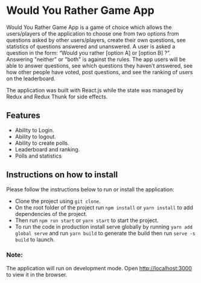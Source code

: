 # Would You Rather Game App

Would You Rather Game App is a game of choice which allows the users/players of the application to choose one from two options from questions asked by other users/players, create their own questions, see statistics of questions answered and unanswered. A user is asked a question in the form: “Would you rather [option A] or [option B] ?”. Answering "neither" or "both" is against the rules. The app users will be able to answer questions, see which questions they haven’t answered, see how other people have voted, post questions, and see the ranking of users on the leaderboard. 

The application was built with React.js while the state was managed by Redux and Redux Thunk for side effects.

## Features

* Ability to Login.
* Ability to logout.
* Ability to create polls.
* Leaderboard and ranking.
* Polls and statistics

## Instructions on how to install

Please follow the instructions below to run or install the application:

* Clone the project using `git clone`.
* On the root folder of the project run `npm install` or `yarn install` to add dependencies of the project.
* Then run `npm run start` or `yarn start` to start the project. 
* To run the code in production install serve globally by running `yarn add global serve` and run `yarn build` to generate the build then run `serve -s build` to launch.

### Note:

The application will run on development mode.
Open [http://localhost:3000](http://localhost:3000) to view it in the browser.
